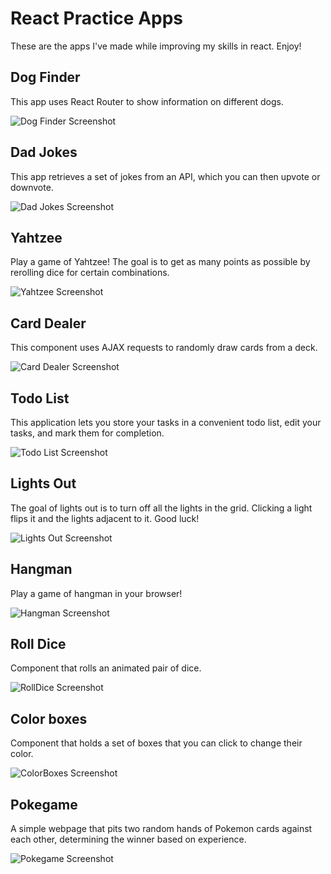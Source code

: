 # React Practice Apps

These are the apps I've made while improving my skills in react. Enjoy!

## Dog Finder

This app uses React Router to show information on different dogs.

![Dog Finder Screenshot](./images/dog-finder.gif)

## Dad Jokes

This app retrieves a set of jokes from an API, which you can then upvote or downvote.

![Dad Jokes Screenshot](./images/Dadjokes.gif)

## Yahtzee

Play a game of Yahtzee! The goal is to get as many points as possible by rerolling dice for certain combinations.

![Yahtzee Screenshot](./images/Yahtzee.gif)

## Card Dealer

This component uses AJAX requests to randomly draw cards from a deck.

![Card Dealer Screenshot](./images/card-deck.gif)

## Todo List

This application lets you store your tasks in a convenient todo list, edit your tasks, and mark them for completion.

![Todo List Screenshot](./images/todo-list.gif)

## Lights Out

The goal of lights out is to turn off all the lights in the grid. Clicking a light flips it and the lights adjacent to it. Good luck!

![Lights Out Screenshot](./images/lights-out.gif)

## Hangman

Play a game of hangman in your browser!

![Hangman Screenshot](./images/hangman.gif)

## Roll Dice

Component that rolls an animated pair of dice.

![RollDice Screenshot](./images/DiceRoll.gif)

## Color boxes

Component that holds a set of boxes that you can click to change their color.

![ColorBoxes Screenshot](./images/ColorBoxes.gif)

## Pokegame

A simple webpage that pits two random hands of Pokemon cards against each other, determining the winner based on experience.

![Pokegame Screenshot](./images/pokegame.png)
